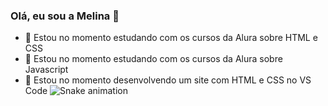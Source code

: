 ### Olá, eu sou a Melina 👋

- 🔭 Estou no momento estudando com os cursos da Alura sobre HTML e CSS
- 🌱 Estou no momento estudando com os cursos da Alura sobre Javascript
- 🤔 Estou no momento desenvolvendo um site com HTML e CSS no VS Code
![Snake animation](https://github.com/MelzinhaDev/MelzinhaDev/blob/output/github-contribution-grid-snake.svg)
